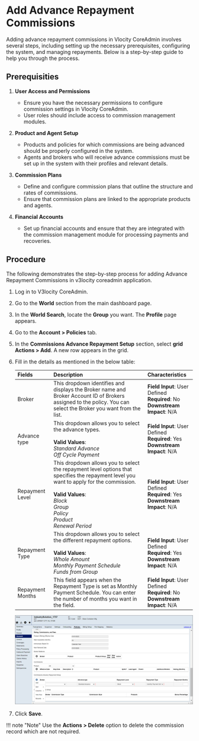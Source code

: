 # **Add Advance Repayment Commissions**
Adding advance repayment commissions in Vlocity CoreAdmin involves several steps, including setting up the necessary prerequisites, configuring the system, and managing repayments. Below is a step-by-step guide to help you through the process.

## **Prerequisities**
1. **User Access and Permissions**

    * Ensure you have the necessary permissions to configure commission settings in Vlocity CoreAdmin.
    * User roles should include access to commission management modules.

2. **Product and Agent Setup**

    * Products and policies for which commissions are being advanced should be properly configured in the system.
    * Agents and brokers who will receive advance commissions must be set up in the system with their profiles and relevant details.

3. **Commission Plans**

    * Define and configure commission plans that outline the structure and rates of commissions.
    * Ensure that commission plans are linked to the appropriate products and agents.

4. **Financial Accounts**

    * Set up financial accounts and ensure that they are integrated with the commission management module for processing payments and recoveries.

## **Procedure**
The following demonstrates the step-by-step process for adding Advance Repayment Commissions in v3locity coreadmin application.

1. Log in to V3locity CoreAdmin.
2. Go to the **World** section from the main dashboard page.
3. In the **World Search**, locate the **Group** you want. The **Profile** page appears.
4. Go to the **Account > Policies** tab.
5. In the **Commissions Advance Repayment Setup** section, select **grid Actions > Add**. A new row appears in the grid.
6. Fill in the details as mentioned in the below table:

    | Fields | Description | Characteristics |
    | --- | --- | --- |
    |Broker |This dropdown identifies and displays the Broker name and Broker Account ID of Brokers assigned to the policy. You can select the Broker you want from the list. | **Field Input**: User Defined <br/> **Required**: No <br/> **Downstream Impact**: N/A |
    |Advance type | This dropdown allows you to select the advance types. <br/><br/>**Valid Values**: <br/>*Standard Advance* <br/>*Off Cycle Payment* | **Field Input**: User Defined <br/> **Required**: Yes <br/> **Downstream Impact**: N/A |
    |Repayment Level  | This dropdown allows you to select the repayment level options that specifies the repayment level you want to apply for the commission.  <br/><br/>**Valid Values**: <br/>*Block* <br/>*Group* <br/>*Policy* <br/>*Product*  <br/>*Renewal Period*| **Field Input**: User Defined <br/> **Required**: Yes <br/> **Downstream Impact**: N/A |
    |Repayment Type  | This dropdown allows you to select the different repayment options.  <br/><br/>**Valid Values**: <br/>*Whole Amount* <br/>*Monthly Payment Schedule* <br/>*Funds from Group* | **Field Input**: User Defined <br/> **Required**: Yes <br/> **Downstream Impact**: N/A |
    |Repayment Months  | This field appears when the Repayment Type is set as Monthly Payment Schedule. You can enter the number of months you want in the field. | **Field Input**: User Defined <br/> **Required**: No <br/> **Downstream Impact**: N/A |

    ![alt text](../images/view_advance_commissions.png)

7. Click **Save**.


!!! note "Note"
    Use the **Actions > Delete** option to delete the commission record which are not required.
